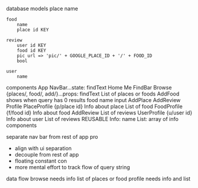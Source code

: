database models
    place
        name

    food
        name
        place id KEY

    review
        user id KEY
        food id KEY
        pic url => 'pic/' + GOOGLE_PLACE_ID + '/' + FOOD_ID
        bool

    user
        name

components
    App
        NavBar...state: findText
            Home
            Me
            FindBar
        Browse {places/, food/, add/}...props: findText
            List of places or foods
            AddFood shows when query has 0 results
                food name input
                AddPlace
                AddReview
        Profile
            PlaceProfile {p/place id}
                Info about place
                List of food
            FoodProfile {f/food id}
                Info about food
                AddReview
                List of reviews
            UserProfile {u/user id}
                Info about user
                List of reviews
        REUSABLE
            Info: name
            List: array of info components

separate nav bar from rest of app
pro
- align with ui separation
- decouple from rest of app
- floating constant
con
- more mental effort to track flow of query string

data flow
browse needs info list of places or food 
profile needs info and list